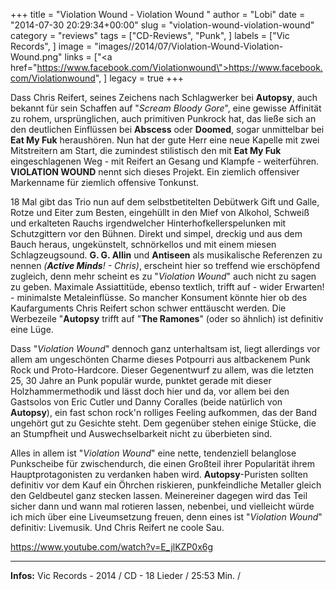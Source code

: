 +++
title = "Violation Wound - Violation Wound "
author = "Lobi"
date = "2014-07-30 20:29:34+00:00"
slug = "violation-wound-violation-wound"
category = "reviews"
tags = ["CD-Reviews", "Punk", ]
labels = ["Vic Records", ]
image = "images//2014/07/Violation-Wound-Violation-Wound.png"
links = ["<a href=\"https://www.facebook.com/Violationwound\">https://www.facebook.com/Violationwound</a>", ]
legacy = true
+++

Dass Chris Reifert, seines Zeichens nach Schlagwerker bei **Autopsy**, auch bekannt für sein Schaffen auf "_Scream Bloody Gore_", eine gewisse Affinität zu rohem, ursprünglichen, auch primitiven Punkrock hat, das ließe sich an den deutlichen Einflüssen bei **Abscess** oder **Doomed**, sogar unmittelbar bei **Eat My Fuk** heraushören. Nun hat der gute Herr eine neue Kapelle mit zwei Mitstreitern am Start, die zumindest stilistisch den mit **Eat My Fuk** eingeschlagenen Weg - mit Reifert an Gesang und Klampfe - weiterführen. **VIOLATION WOUND** nennt sich dieses Projekt. Ein ziemlich offensiver Markenname für ziemlich offensive Tonkunst.

18 Mal gibt das Trio nun auf dem selbstbetitelten Debütwerk Gift und Galle, Rotze und Eiter zum Besten, eingehüllt in den Mief von Alkohol, Schweiß und erkalteten Rauchs irgendwelcher Hinterhofkellerspelunken mit Schutzgittern vor den Bühnen. Direkt und simpel, dreckig und aus dem Bauch heraus, ungekünstelt, schnörkellos und mit einem miesen Schlagzeugsound. **G. G. Allin** und **Antiseen** als musikalische Referenzen zu nennen _(**Active Minds**! - Chris)_, erscheint hier so treffend wie erschöpfend zugleich, denn mehr scheint es zu "_Violation Wound_" auch nicht zu sagen zu geben. Maximale Assiattitüde, ebenso textlich, trifft auf - wider Erwarten! - minimalste Metaleinflüsse. So mancher Konsument könnte hier ob des Kaufarguments Chris Reifert schon schwer enttäuscht werden. Die Werbezeile "**Autopsy** trifft auf "**The Ramones**" (oder so ähnlich) ist definitiv eine Lüge.

Dass "_Violation Wound_" dennoch ganz unterhaltsam ist, liegt allerdings vor allem am ungeschönten Charme dieses Potpourri aus altbackenem Punk Rock und Proto-Hardcore. Dieser Gegenentwurf zu allem, was die letzten 25, 30 Jahre an Punk populär wurde, punktet gerade mit dieser Holzhammermethodik und lässt doch hier und da, vor allem bei den Gastsolos von Eric Cutler und Danny Coralles (beide natürlich von **Autopsy**), ein fast schon rock'n rolliges Feeling aufkommen, das der Band ungehört gut zu Gesichte steht. Dem gegenüber stehen einige Stücke, die an Stumpfheit und Auswechselbarkeit nicht zu überbieten sind.

Alles in allem ist "_Violation Wound_" eine nette, tendenziell belanglose Punkscheibe für zwischendurch, die einen Großteil ihrer Popularität ihrem Hauptprotagonisten zu verdanken haben wird. **Autopsy**-Puristen sollten definitiv vor dem Kauf ein Öhrchen riskieren, punkfeindliche Metaller gleich den Geldbeutel ganz stecken lassen. Meinereiner dagegen wird das Teil sicher dann und wann mal rotieren lassen, nebenbei, und vielleicht würde ich mich über eine Liveumsetzung freuen, denn eines ist "_Violation Wound_" definitiv: Livemusik. Und Chris Reifert ne coole Sau.

https://www.youtube.com/watch?v=E_jlKZP0x6g



---
**Infos:**
Vic Records - 2014 / 
CD - 18 Lieder / 25:53 Min. / 
